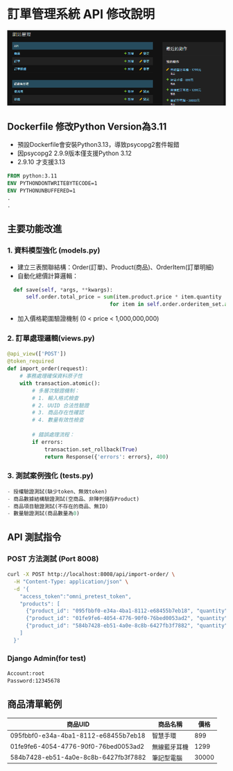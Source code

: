 # 訂單管理系統 API 修改說明
![image](Pasted_image_20250513225231.png)
## Dockerfile 修改Python Version為3.11
- 預設Dockerfile會安裝Python3.13，導致psycopg2套件報錯
- 因psycopg2 2.9.9版本僅支援Python 3.12
- 2.9.10 才支援3.13
```dockerfile
FROM python:3.11
ENV PYTHONDONTWRITEBYTECODE=1
ENV PYTHONUNBUFFERED=1
.
.

```

## 主要功能改進

### 1. 資料模型強化 (models.py)
- 建立三表關聯結構：Order(訂單)、Product(商品)、OrderItem(訂單明細)
- 自動化總價計算邏輯：
```python
  def save(self, *args, **kwargs):
      self.order.total_price = sum(item.product.price * item.quantity 
                                 for item in self.order.orderitem_set.all())
```
- 加入價格範圍驗證機制 (0 < price < 1,000,000,000)

### 2. 訂單處理邏輯(views.py)
```python
@api_view(['POST'])
@token_required
def import_order(request):
    # 事務處理確保資料原子性
    with transaction.atomic():
        # 多層次驗證機制：
        # 1. 輸入格式檢查
        # 2. UUID 合法性驗證
        # 3. 商品存在性確認
        # 4. 數量有效性檢查
        
        # 錯誤處理流程：
        if errors:
            transaction.set_rollback(True)
            return Response({'errors': errors}, 400)
```

### 3. 測試案例強化 (tests.py)
```python
- 授權驗證測試(缺少token、無效token)
- 商品數據結構驗證測試(空商品、非陣列儲存Product)
- 商品項目驗證測試(不存在的商品、無ID)
- 數量驗證測試(商品數量為0)
```

## API 測試指令

### POST 方法測試 (Port 8008)
```bash
curl -X POST http://localhost:8008/api/import-order/ \
  -H "Content-Type: application/json" \
  -d '{
	"access_token":"omni_pretest_token",
    "products": [
      {"product_id": "095fbbf0-e34a-4ba1-8112-e68455b7eb18", "quantity": 1},
      {"product_id": "01fe9fe6-4054-4776-90f0-76bed0053ad2", "quantity": 2},
      {"product_id": "584b7428-eb51-4a0e-8c8b-6427fb3f7882", "quantity": 1}
    ]
  }'
```

### Django Admin(for test)
```bash
Account:root
Password:12345678
```
## 商品清單範例

| 商品UID                                | 商品名稱   | 價格    |
| ------------------------------------ | ------ | ----- |
| 095fbbf0-e34a-4ba1-8112-e68455b7eb18 | 智慧手環   | 899   |
| 01fe9fe6-4054-4776-90f0-76bed0053ad2 | 無線藍牙耳機 | 1299  |
| 584b7428-eb51-4a0e-8c8b-6427fb3f7882 | 筆記型電腦  | 30000 |


